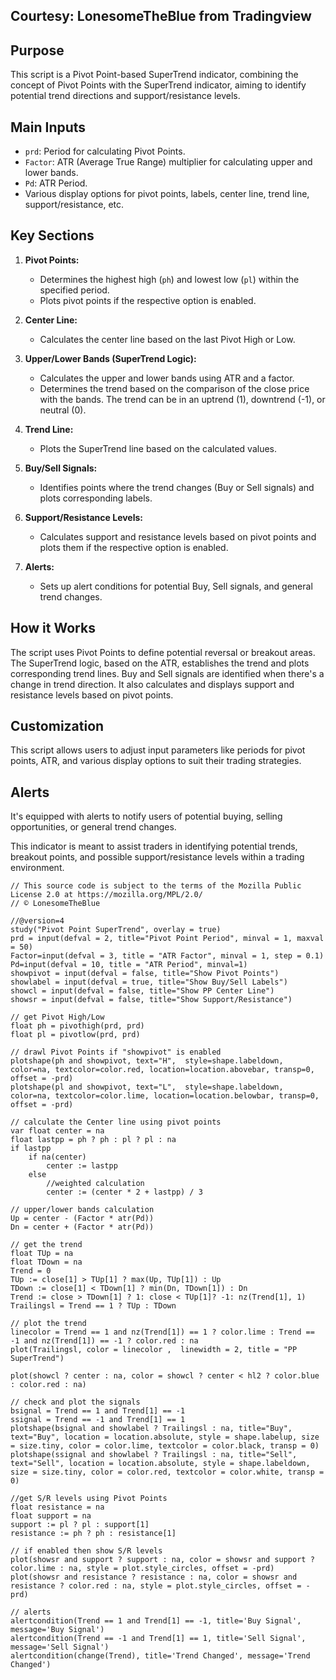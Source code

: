 ## Courtesy: LonesomeTheBlue from Tradingview

## Purpose
This script is a Pivot Point-based SuperTrend indicator, combining the concept of Pivot Points with the SuperTrend indicator, aiming to identify potential trend directions and support/resistance levels.

## Main Inputs
- `prd`: Period for calculating Pivot Points.
- `Factor`: ATR (Average True Range) multiplier for calculating upper and lower bands.
- `Pd`: ATR Period.
- Various display options for pivot points, labels, center line, trend line, support/resistance, etc.

## Key Sections

1. **Pivot Points:**
   - Determines the highest high (`ph`) and lowest low (`pl`) within the specified period.
   - Plots pivot points if the respective option is enabled.

2. **Center Line:**
   - Calculates the center line based on the last Pivot High or Low.

3. **Upper/Lower Bands (SuperTrend Logic):**
   - Calculates the upper and lower bands using ATR and a factor.
   - Determines the trend based on the comparison of the close price with the bands. The trend can be in an uptrend (1), downtrend (-1), or neutral (0).

4. **Trend Line:**
   - Plots the SuperTrend line based on the calculated values.

5. **Buy/Sell Signals:**
   - Identifies points where the trend changes (Buy or Sell signals) and plots corresponding labels.

6. **Support/Resistance Levels:**
   - Calculates support and resistance levels based on pivot points and plots them if the respective option is enabled.

7. **Alerts:**
   - Sets up alert conditions for potential Buy, Sell signals, and general trend changes.

## How it Works
The script uses Pivot Points to define potential reversal or breakout areas. The SuperTrend logic, based on the ATR, establishes the trend and plots corresponding trend lines. Buy and Sell signals are identified when there's a change in trend direction. It also calculates and displays support and resistance levels based on pivot points.

## Customization
This script allows users to adjust input parameters like periods for pivot points, ATR, and various display options to suit their trading strategies.

## Alerts
It's equipped with alerts to notify users of potential buying, selling opportunities, or general trend changes.

This indicator is meant to assist traders in identifying potential trends, breakout points, and possible support/resistance levels within a trading environment.

```pine
// This source code is subject to the terms of the Mozilla Public License 2.0 at https://mozilla.org/MPL/2.0/
// © LonesomeTheBlue

//@version=4
study("Pivot Point SuperTrend", overlay = true)
prd = input(defval = 2, title="Pivot Point Period", minval = 1, maxval = 50)
Factor=input(defval = 3, title = "ATR Factor", minval = 1, step = 0.1)
Pd=input(defval = 10, title = "ATR Period", minval=1)
showpivot = input(defval = false, title="Show Pivot Points")
showlabel = input(defval = true, title="Show Buy/Sell Labels")
showcl = input(defval = false, title="Show PP Center Line")
showsr = input(defval = false, title="Show Support/Resistance")

// get Pivot High/Low
float ph = pivothigh(prd, prd)
float pl = pivotlow(prd, prd)

// drawl Pivot Points if "showpivot" is enabled
plotshape(ph and showpivot, text="H",  style=shape.labeldown, color=na, textcolor=color.red, location=location.abovebar, transp=0, offset = -prd)
plotshape(pl and showpivot, text="L",  style=shape.labeldown, color=na, textcolor=color.lime, location=location.belowbar, transp=0, offset = -prd)

// calculate the Center line using pivot points
var float center = na
float lastpp = ph ? ph : pl ? pl : na
if lastpp
    if na(center)
        center := lastpp
    else
        //weighted calculation
        center := (center * 2 + lastpp) / 3

// upper/lower bands calculation
Up = center - (Factor * atr(Pd))
Dn = center + (Factor * atr(Pd))

// get the trend
float TUp = na
float TDown = na
Trend = 0
TUp := close[1] > TUp[1] ? max(Up, TUp[1]) : Up
TDown := close[1] < TDown[1] ? min(Dn, TDown[1]) : Dn
Trend := close > TDown[1] ? 1: close < TUp[1]? -1: nz(Trend[1], 1)
Trailingsl = Trend == 1 ? TUp : TDown

// plot the trend
linecolor = Trend == 1 and nz(Trend[1]) == 1 ? color.lime : Trend == -1 and nz(Trend[1]) == -1 ? color.red : na
plot(Trailingsl, color = linecolor ,  linewidth = 2, title = "PP SuperTrend")
 
plot(showcl ? center : na, color = showcl ? center < hl2 ? color.blue : color.red : na)

// check and plot the signals
bsignal = Trend == 1 and Trend[1] == -1
ssignal = Trend == -1 and Trend[1] == 1
plotshape(bsignal and showlabel ? Trailingsl : na, title="Buy", text="Buy", location = location.absolute, style = shape.labelup, size = size.tiny, color = color.lime, textcolor = color.black, transp = 0)
plotshape(ssignal and showlabel ? Trailingsl : na, title="Sell", text="Sell", location = location.absolute, style = shape.labeldown, size = size.tiny, color = color.red, textcolor = color.white, transp = 0)

//get S/R levels using Pivot Points
float resistance = na
float support = na
support := pl ? pl : support[1]
resistance := ph ? ph : resistance[1]

// if enabled then show S/R levels
plot(showsr and support ? support : na, color = showsr and support ? color.lime : na, style = plot.style_circles, offset = -prd)
plot(showsr and resistance ? resistance : na, color = showsr and resistance ? color.red : na, style = plot.style_circles, offset = -prd)

// alerts
alertcondition(Trend == 1 and Trend[1] == -1, title='Buy Signal', message='Buy Signal')
alertcondition(Trend == -1 and Trend[1] == 1, title='Sell Signal', message='Sell Signal')
alertcondition(change(Trend), title='Trend Changed', message='Trend Changed')

```
